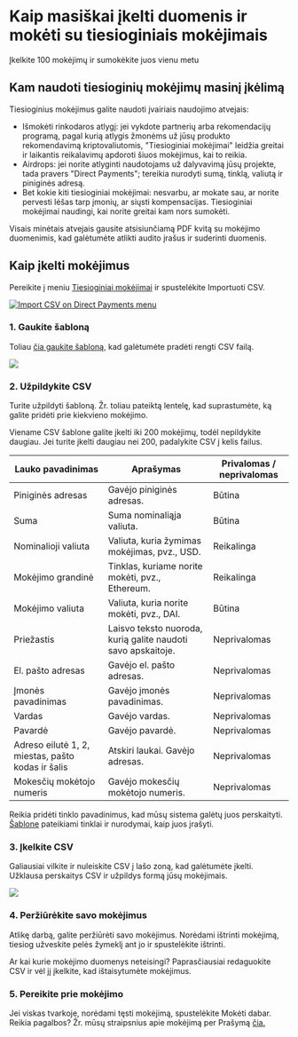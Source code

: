 # Kaip masiškai įkelti duomenis ir mokėti su tiesioginiais mokėjimais

Įkelkite 100 mokėjimų ir sumokėkite juos vienu metu

## Kam naudoti tiesioginių mokėjimų masinį įkėlimą <a href="#h_36280c4ed2" id="h_36280c4ed2"></a>

Tiesioginius mokėjimus galite naudoti įvairiais naudojimo atvejais:

* Išmokėti rinkodaros atlygį: jei vykdote partnerių arba rekomendacijų programą, pagal kurią atlygis žmonėms už jūsų produkto rekomendavimą kriptovaliutomis, "Tiesioginiai mokėjimai" leidžia greitai ir laikantis reikalavimų apdoroti šiuos mokėjimus, kai to reikia.
* Airdrops: jei norite atlyginti naudotojams už dalyvavimą jūsų projekte, tada pravers "Direct Payments"; tereikia nurodyti sumą, tinklą, valiutą ir piniginės adresą.
* Bet kokie kiti tiesioginiai mokėjimai: nesvarbu, ar mokate sau, ar norite pervesti lėšas tarp įmonių, ar siųsti kompensacijas. Tiesioginiai mokėjimai naudingi, kai norite greitai kam nors sumokėti.

Visais minėtais atvejais gausite atsisiunčiamą PDF kvitą su mokėjimo duomenimis, kad galėtumėte atlikti audito įrašus ir suderinti duomenis.

## Kaip įkelti mokėjimus <a href="#h_1c3ac65461" id="h_1c3ac65461"></a>

Pereikite į meniu [Tiesioginiai mokėjimai](https://app.request.finance/direct-payment) ir spustelėkite Importuoti CSV.

[![Import CSV on Direct Payments menu](https://downloads.intercomcdn.com/i/o/899868875/879f663562026ce44e6f9f96/image.png?expires=1751479200\&signature=ba4ecaf8f0e6fa504dd4602dab67b9585846576475c4cd52b04a433037c18ac3\&req=fCkuHs92lYZaFb4V1XW4gbq%2FtVAY8Fl3L%2Boq1j0S%2BPy4FJHlFanLcXB4Mg6y%0Aq%2F4WxGoj8j7Baa5105a8il1wjQ%3D%3D%0A)](https://downloads.intercomcdn.com/i/o/899868875/879f663562026ce44e6f9f96/image.png?expires=1751479200\&signature=ba4ecaf8f0e6fa504dd4602dab67b9585846576475c4cd52b04a433037c18ac3\&req=fCkuHs92lYZaFb4V1XW4gbq%2FtVAY8Fl3L%2Boq1j0S%2BPy4FJHlFanLcXB4Mg6y%0Aq%2F4WxGoj8j7Baa5105a8il1wjQ%3D%3D%0A)

### 1. Gaukite šabloną <a href="#h_703887080c" id="h_703887080c"></a>

Toliau [čia gaukite šabloną](https://docs.google.com/spreadsheets/d/1TEjhEwU4DR4-r5EftRsGtBgzrkrH6kkzBZG4Ysr0w8I/edit?usp=sharing), kad galėtumėte pradėti rengti CSV failą.

[![](https://downloads.intercomcdn.com/i/o/891156058/d96e588808f11e4458dae673/image.png?expires=1751479200\&signature=5f84366477e4b7eba0424cbd23f8ecdc06bb9cf6be8e6eeb195c29cf683663ee\&req=fCkmF8x4nYRXFb4V1XW4ge7fYgtxqiEZ9h5XP81PHObJRtDckx9iYj%2BQSN3k%0AjjUP1528%2BrQ%2FoZU%2BlTW083RDSA%3D%3D%0A)](https://downloads.intercomcdn.com/i/o/891156058/d96e588808f11e4458dae673/image.png?expires=1751479200\&signature=5f84366477e4b7eba0424cbd23f8ecdc06bb9cf6be8e6eeb195c29cf683663ee\&req=fCkmF8x4nYRXFb4V1XW4ge7fYgtxqiEZ9h5XP81PHObJRtDckx9iYj%2BQSN3k%0AjjUP1528%2BrQ%2FoZU%2BlTW083RDSA%3D%3D%0A)

### 2. Užpildykite CSV <a href="#h_043b29d651" id="h_043b29d651"></a>

Turite užpildyti šabloną. Žr. toliau pateiktą lentelę, kad suprastumėte, ką galite pridėti prie kiekvieno mokėjimo.

Viename CSV šablone galite įkelti iki 200 mokėjimų, todėl nepildykite daugiau. Jei turite įkelti daugiau nei 200, padalykite CSV į kelis failus.

| Lauko pavadinimas                                 | Aprašymas                                                    | Privalomas / neprivalomas |
| ------------------------------------------------- | ------------------------------------------------------------ | ------------------------- |
| Piniginės adresas                                 | Gavėjo piniginės adresas.                                    | Būtina                    |
| Suma                                              | Suma nominaliąja valiuta.                                    | Būtina                    |
| Nominalioji valiuta                               | Valiuta, kuria žymimas mokėjimas, pvz., USD.                 | Reikalinga                |
| Mokėjimo grandinė                                 | Tinklas, kuriame norite mokėti, pvz., Ethereum.              | Reikalinga                |
| Mokėjimo valiuta                                  | Valiuta, kuria norite mokėti, pvz., DAI.                     | Būtina                    |
| Priežastis                                        | Laisvo teksto nuoroda, kurią galite naudoti savo apskaitoje. | Neprivalomas              |
| El. pašto adresas                                 | Gavėjo el. pašto adresas.                                    | Neprivalomas              |
| Įmonės pavadinimas                                | Gavėjo įmonės pavadinimas.                                   | Neprivalomas              |
| Vardas                                            | Gavėjo vardas.                                               | Neprivalomas              |
| Pavardė                                           | Gavėjo pavardė.                                              | Neprivalomas              |
| Adreso eilutė 1, 2, miestas, pašto kodas ir šalis | Atskiri laukai. Gavėjo adresas.                              | Neprivalomas              |
| Mokesčių mokėtojo numeris                         | Gavėjo mokesčių mokėtojo numeris.                            | Neprivalomas              |

Reikia pridėti tinklo pavadinimus, kad mūsų sistema galėtų juos perskaityti. [Šablone](https://docs.google.com/spreadsheets/d/1TEjhEwU4DR4-r5EftRsGtBgzrkrH6kkzBZG4Ysr0w8I/edit?usp=sharing) pateikiami tinklai ir nurodymai, kaip juos įrašyti.

### 3. Įkelkite CSV <a href="#h_fe67dec2ac" id="h_fe67dec2ac"></a>

Galiausiai vilkite ir nuleiskite CSV į lašo zoną, kad galėtumėte įkelti. Užklausa perskaitys CSV ir užpildys formą jūsų mokėjimais.

[![](https://downloads.intercomcdn.com/i/o/891159574/b5774caf0cb9e7ffd5d3a899/image.png?expires=1751479200\&signature=4b95fe0a00e49ebfd895cbcc0358ec130bdd9bed86543ea7e2d6e5150e7fccd2\&req=fCkmF8x3mIZbFb4V1XW4gbIymJ3wtq%2Bm3KSCo1Hr%2FxbT4By5XHXwc29gh%2BfY%0A6VrCwtkDTiSea4rSTIgnElqlhw%3D%3D%0A)](https://downloads.intercomcdn.com/i/o/891159574/b5774caf0cb9e7ffd5d3a899/image.png?expires=1751479200\&signature=4b95fe0a00e49ebfd895cbcc0358ec130bdd9bed86543ea7e2d6e5150e7fccd2\&req=fCkmF8x3mIZbFb4V1XW4gbIymJ3wtq%2Bm3KSCo1Hr%2FxbT4By5XHXwc29gh%2BfY%0A6VrCwtkDTiSea4rSTIgnElqlhw%3D%3D%0A)

### 4. Peržiūrėkite savo mokėjimus <a href="#h_e448d2ebcb" id="h_e448d2ebcb"></a>

Atlikę darbą, galite peržiūrėti savo mokėjimus. Norėdami ištrinti mokėjimą, tiesiog užveskite pelės žymeklį ant jo ir spustelėkite ištrinti.

Ar kai kurie mokėjimo duomenys neteisingi? Paprasčiausiai redaguokite CSV ir vėl jį įkelkite, kad ištaisytumėte mokėjimus.

### 5. Pereikite prie mokėjimo <a href="#h_605aa82060" id="h_605aa82060"></a>

Jei viskas tvarkoje, norėdami tęsti mokėjimą, spustelėkite Mokėti dabar. Reikia pagalbos? Žr. mūsų straipsnius apie mokėjimą per Prašymą [čia.](https://help.request.finance/en/collections/7067149-payments)
